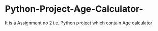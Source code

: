 # Python-Project-Age-Calculator-
It is a Assignment no 2 i.e. Python project which contain Age calculator 
